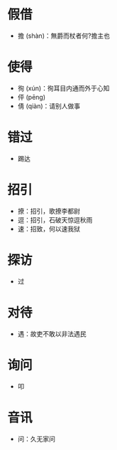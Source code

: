 # 假借
* 擔 (shàn)：無爵而杖者何?擔主也
# 使得
* 徇 (xún)：徇耳目内通而外于心知
* 伻 (pēng)
* 倩 (qiàn)：请别人做事
# 错过
* 踢达
# 招引
* 撩：招引，歌撩李都尉
* 逗：招引，石破天惊逗秋雨
* 速：招致，何以速我狱
# 探访
* 过
# 对待
* 遇：故吏不敢以非法遇民
# 询问
* 叩
# 音讯
* 问：久无家问